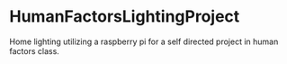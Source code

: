# HumanFactorsLightingProject
Home lighting utilizing a raspberry pi for a self directed project in human factors class.
